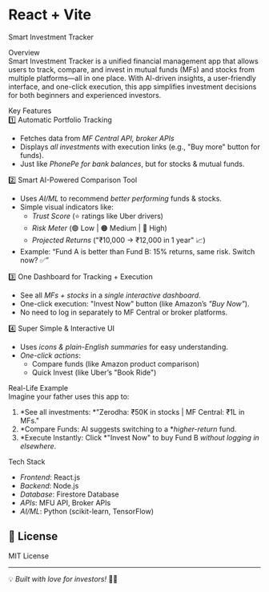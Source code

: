 # React + Vite

Smart Investment Tracker  

Overview  
Smart Investment Tracker is a unified financial management app that allows users to track, compare, and invest in mutual funds (MFs) and stocks from multiple platforms—all in one place. With AI-driven insights, a user-friendly interface, and one-click execution, this app simplifies investment decisions for both beginners and experienced investors.  

Key Features  
1️⃣ Automatic Portfolio Tracking  
- Fetches data from *MF Central API, broker APIs*  
- Displays *all investments* with execution links (e.g., "Buy more" button for funds).  
- Just like *PhonePe for bank balances*, but for stocks & mutual funds.  

2️⃣ Smart AI-Powered Comparison Tool  
- Uses *AI/ML* to recommend *better performing* funds & stocks.  
- Simple visual indicators like:  
  - *Trust Score* (⭐ ratings like Uber drivers)  
  - *Risk Meter* (🟢 Low | 🟠 Medium | 🔴 High)  
  - *Projected Returns* ("₹10,000 → ₹12,000 in 1 year" 📈)  
- Example: “Fund A is better than Fund B: 15% returns, same risk. Switch now? ✅”  

3️⃣ One Dashboard for Tracking + Execution  
- See all *MFs + stocks* in a *single interactive dashboard*.  
- One-click execution: "Invest Now" button (like Amazon’s *"Buy Now"*).  
- No need to log in separately to MF Central or broker platforms.  

4️⃣ Super Simple & Interactive UI   
- Uses *icons & plain-English summaries* for easy understanding.  
- *One-click actions*:  
  - Compare funds (like Amazon product comparison)  
  - Quick Invest (like Uber’s "Book Ride")  


Real-Life Example  
Imagine your father uses this app to:  
1. *See all investments: *"Zerodha: ₹50K in stocks | MF Central: ₹1L in MFs."  
2. *Compare Funds: AI suggests switching to a **higher-return* fund.  
3. *Execute Instantly: Click *"Invest Now" to buy Fund B *without logging in elsewhere*.  

Tech Stack  
- *Frontend*: React.js  
- *Backend*: Node.js 
- *Database*: Firestore Database 
- *APIs*: MFU API, Broker APIs 
- *AI/ML*: Python (scikit-learn, TensorFlow)  

## 📜 License  
MIT License  

---

💡 *Built with love for investors!* 💙🚀
